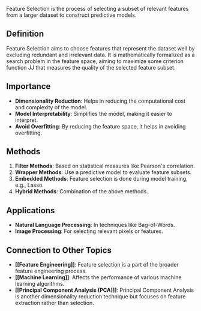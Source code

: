 Feature Selection is the process of selecting a subset of relevant features from a larger dataset to construct predictive models.

## Definition

Feature Selection aims to choose features that represent the dataset well by excluding redundant and irrelevant data. It is mathematically formalized as a search problem in the feature space, aiming to maximize some criterion function JJ that measures the quality of the selected feature subset.

## Importance

- **Dimensionality Reduction**: Helps in reducing the computational cost and complexity of the model.
- **Model Interpretability**: Simplifies the model, making it easier to interpret.
- **Avoid Overfitting**: By reducing the feature space, it helps in avoiding overfitting.

## Methods

1. **Filter Methods**: Based on statistical measures like Pearson's correlation.
2. **Wrapper Methods**: Use a predictive model to evaluate feature subsets.
3. **Embedded Methods**: Feature selection is done during model training, e.g., Lasso.
4. **Hybrid Methods**: Combination of the above methods.

## Applications

- **Natural Language Processing**: In techniques like Bag-of-Words.
- **Image Processing**: For selecting relevant pixels or features.

## Connection to Other Topics

- **[[Feature Engineering]]**: Feature selection is a part of the broader feature engineering process.
- **[[Machine Learning]]**: Affects the performance of various machine learning algorithms.
- **[[Principal Component Analysis (PCA)]]**: Principal Component Analysis is another dimensionality reduction technique but focuses on feature extraction rather than selection.